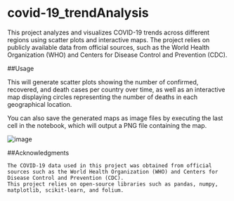 # covid-19_trendAnalysis
This project analyzes and visualizes COVID-19 trends across different regions using scatter plots and interactive maps. The project relies on publicly available data from official sources, such as the World Health Organization (WHO) and Centers for Disease Control and Prevention (CDC).

##Usage

This will generate scatter plots showing the number of confirmed, recovered, and death cases per country over time, as well as an interactive map displaying circles representing the number of deaths in each geographical location.

You can also save the generated maps as image files by executing the last cell in the notebook, which will output a PNG file containing the map.

![image](https://user-images.githubusercontent.com/96385230/219440359-04d694fb-0a5f-4c12-a9de-0b1624193738.png)

##Acknowledgments

    The COVID-19 data used in this project was obtained from official sources such as the World Health Organization (WHO) and Centers for Disease Control and Prevention (CDC).
    This project relies on open-source libraries such as pandas, numpy, matplotlib, scikit-learn, and folium.
